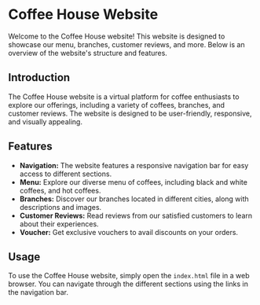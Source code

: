 # Coffee House Website

Welcome to the Coffee House website! This website is designed to showcase our menu, branches, customer reviews, and more. Below is an overview of the website's structure and features.

## Introduction

The Coffee House website is a virtual platform for coffee enthusiasts to explore our offerings, including a variety of coffees, branches, and customer reviews. The website is designed to be user-friendly, responsive, and visually appealing.

## Features

- **Navigation:** The website features a responsive navigation bar for easy access to different sections.
- **Menu:** Explore our diverse menu of coffees, including black and white coffees, and hot coffees.
- **Branches:** Discover our branches located in different cities, along with descriptions and images.
- **Customer Reviews:** Read reviews from our satisfied customers to learn about their experiences.
- **Voucher:** Get exclusive vouchers to avail discounts on your orders.

## Usage

To use the Coffee House website, simply open the `index.html` file in a web browser. You can navigate through the different sections using the links in the navigation bar.
